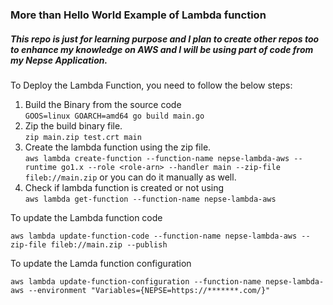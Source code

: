 ### More than Hello World Example of Lambda function   

##### This repo is just for learning purpose and I plan to create other repos too to enhance my knowledge on AWS and I will be using part of code from my Nepse Application. 


To Deploy the Lambda Function, you need to follow the below steps: 
1. Build the Binary from the source code  
`GOOS=linux GOARCH=amd64 go build main.go`
2. Zip the build binary file.  
`zip main.zip test.crt main`
3. Create the lambda function using the zip file.  
`aws lambda create-function --function-name nepse-lambda-aws --runtime go1.x --role <role-arn> --handler main --zip-file fileb://main.zip` or you can do it manually as well.
4. Check if lambda function is created or not using  
`aws lambda get-function --function-name nepse-lambda-aws`

To update the Lambda function code  

`aws lambda update-function-code --function-name nepse-lambda-aws --zip-file fileb://main.zip --publish`

To update the Lamda function configuration 

`aws lambda update-function-configuration --function-name nepse-lambda-aws --environment "Variables={NEPSE=https://*******.com/}"`